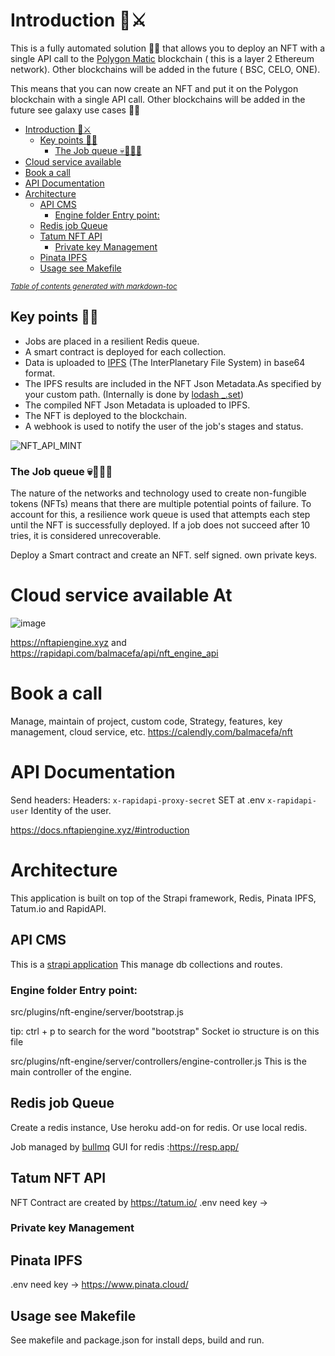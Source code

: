 # Introduction 🤴⚔

This is a fully automated solution 🤖🧞 that allows you to deploy an NFT with a single API call to the [Polygon Matic](https://polygon.technology/) blockchain ( this is a layer 2 Ethereum network). Other blockchains will be added in the future ( BSC, CELO, ONE).


This means that you can now create an NFT and put it on the Polygon blockchain with a single API call. Other blockchains will be added in the future see galaxy use cases 🏰🌈

- [Introduction 🤴⚔](#introduction-)
  * [Key points 🥇🔑](#key-points-)
    + [The Job queue 💀🥀🧲🧭](#the-job-queue-)
- [Cloud service available](#cloud-service-available-at)
- [Book a call](#book-a-call)
- [API Documentation](#api-documentation)
- [Architecture](#architecture)
  * [API CMS](#api-cms)
    + [Engine folder Entry point:](#engine-folder-entry-point)
  * [Redis job Queue](#redis-job-queue)
  * [Tatum NFT API](#tatum-nft-api)
    + [Private key Management](#private-key-management)
  * [Pinata IPFS](#pinata-ipfs)
  * [Usage see Makefile](#usage-see-makefile)

<small><i><a href='http://ecotrust-canada.github.io/markdown-toc/'>Table of contents generated with markdown-toc</a></i></small>


## Key points 🥇🔑

- Jobs are placed in a resilient Redis queue.
- A smart contract is deployed for each collection.
- Data is uploaded to [IPFS](https://ipfs.io/) (The InterPlanetary File System) in base64 format.
- The IPFS results are included in the NFT Json Metadata.As specified by your custom path. (Internally is done by [lodash _.set](https://lodash.com/docs/4.17.15#set))
- The compiled NFT Json Metadata is uploaded to IPFS.
- The NFT is deployed to the blockchain.
- A webhook is used to notify the user of the job's stages and status.


![NFT_API_MINT](https://user-images.githubusercontent.com/8296124/174458010-9eab4080-a062-4151-9f67-d27daccdc135.png)


### The Job queue 💀🥀🧲🧭

The nature of the networks and technology used to create non-fungible tokens (NFTs) means that there are multiple potential points of failure. To account for this, a resilience work queue is used that attempts each step until the NFT is successfully deployed. If a job does not succeed after 10 tries, it is considered unrecoverable.


Deploy a Smart contract and create an NFT.
self signed.
own private keys.


# Cloud service available At
![image](https://user-images.githubusercontent.com/8296124/174458072-6620457a-ee0b-404f-b00d-b1938770151f.png)

https://nftapiengine.xyz
and
https://rapidapi.com/balmacefa/api/nft_engine_api

# Book a call
Manage, maintain of project, custom code, Strategy, features, key management, cloud service, etc.
https://calendly.com/balmacefa/nft

# API Documentation
Send headers:
Headers:
`x-rapidapi-proxy-secret` SET at .env
`x-rapidapi-user` Identity of the user.

https://docs.nftapiengine.xyz/#introduction

# Architecture
This application is built on top of the Strapi framework, Redis, Pinata IPFS, Tatum.io and RapidAPI.
## API CMS
This is a [strapi application](https://docs.strapi.io/)
This manage db collections and routes.

### Engine folder Entry point:
src/plugins/nft-engine/server/bootstrap.js

tip: ctrl + p to search for the word "bootstrap"
Socket io structure is on this file

src/plugins/nft-engine/server/controllers/engine-controller.js
This is the main controller of the engine.

## Redis job Queue
Create a redis instance, Use heroku add-on for redis.
Or use local redis.

Job managed by [bullmq](https://docs.bullmq.io/)
GUI for redis :https://resp.app/

## Tatum NFT API
NFT Contract are created by https://tatum.io/
.env need key ->
### Private key Management

## Pinata IPFS
.env need key -> https://www.pinata.cloud/

## Usage see Makefile
See makefile and package.json for install deps, build and run.

